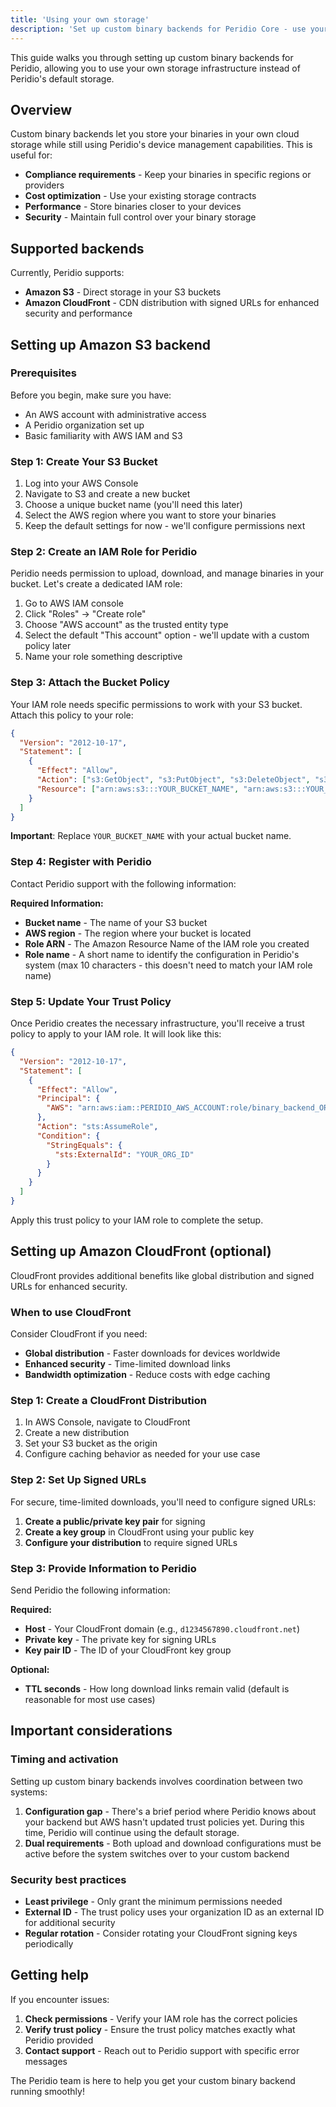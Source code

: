 ```yaml
---
title: 'Using your own storage'
description: 'Set up custom binary backends for Peridio Core - use your own cloud storage infrastructure while maintaining device management capabilities for compliance and cost optimization.'
---
```


This guide walks you through setting up custom binary backends for Peridio, allowing you to use your own storage infrastructure instead of Peridio's default storage.

## Overview

Custom binary backends let you store your binaries in your own cloud storage while still using Peridio's device management capabilities. This is useful for:

- **Compliance requirements** - Keep your binaries in specific regions or providers
- **Cost optimization** - Use your existing storage contracts
- **Performance** - Store binaries closer to your devices
- **Security** - Maintain full control over your binary storage

## Supported backends

Currently, Peridio supports:

- **Amazon S3** - Direct storage in your S3 buckets
- **Amazon CloudFront** - CDN distribution with signed URLs for enhanced security and performance

## Setting up Amazon S3 backend

### Prerequisites

Before you begin, make sure you have:

- An AWS account with administrative access
- A Peridio organization set up
- Basic familiarity with AWS IAM and S3

### Step 1: Create Your S3 Bucket

1. Log into your AWS Console
2. Navigate to S3 and create a new bucket
3. Choose a unique bucket name (you'll need this later)
4. Select the AWS region where you want to store your binaries
5. Keep the default settings for now - we'll configure permissions next

### Step 2: Create an IAM Role for Peridio

Peridio needs permission to upload, download, and manage binaries in your bucket. Let's create a dedicated IAM role:

1. Go to AWS IAM console
2. Click "Roles" → "Create role"
3. Choose "AWS account" as the trusted entity type
4. Select the default "This account" option - we'll update with a custom policy later
5. Name your role something descriptive

### Step 3: Attach the Bucket Policy

Your IAM role needs specific permissions to work with your S3 bucket. Attach this policy to your role:

```json
{
  "Version": "2012-10-17",
  "Statement": [
    {
      "Effect": "Allow",
      "Action": ["s3:GetObject", "s3:PutObject", "s3:DeleteObject", "s3:ListBucket"],
      "Resource": ["arn:aws:s3:::YOUR_BUCKET_NAME", "arn:aws:s3:::YOUR_BUCKET_NAME/*"]
    }
  ]
}
```

**Important**: Replace `YOUR_BUCKET_NAME` with your actual bucket name.

### Step 4: Register with Peridio

Contact Peridio support with the following information:

**Required Information:**

- **Bucket name** - The name of your S3 bucket
- **AWS region** - The region where your bucket is located
- **Role ARN** - The Amazon Resource Name of the IAM role you created
- **Role name** - A short name to identify the configuration in Peridio's system (max 10 characters - this doesn't need to match your IAM role name)

### Step 5: Update Your Trust Policy

Once Peridio creates the necessary infrastructure, you'll receive a trust policy to apply to your IAM role. It will look like this:

```json
{
  "Version": "2012-10-17",
  "Statement": [
    {
      "Effect": "Allow",
      "Principal": {
        "AWS": "arn:aws:iam::PERIDIO_AWS_ACCOUNT:role/binary_backend_ORG_ID_ROLE_NAME"
      },
      "Action": "sts:AssumeRole",
      "Condition": {
        "StringEquals": {
          "sts:ExternalId": "YOUR_ORG_ID"
        }
      }
    }
  ]
}
```

Apply this trust policy to your IAM role to complete the setup.

## Setting up Amazon CloudFront (optional)

CloudFront provides additional benefits like global distribution and signed URLs for enhanced security.

### When to use CloudFront

Consider CloudFront if you need:

- **Global distribution** - Faster downloads for devices worldwide
- **Enhanced security** - Time-limited download links
- **Bandwidth optimization** - Reduce costs with edge caching

### Step 1: Create a CloudFront Distribution

1. In AWS Console, navigate to CloudFront
2. Create a new distribution
3. Set your S3 bucket as the origin
4. Configure caching behavior as needed for your use case

### Step 2: Set Up Signed URLs

For secure, time-limited downloads, you'll need to configure signed URLs:

1. **Create a public/private key pair** for signing
2. **Create a key group** in CloudFront using your public key
3. **Configure your distribution** to require signed URLs

### Step 3: Provide Information to Peridio

Send Peridio the following information:

**Required:**

- **Host** - Your CloudFront domain (e.g., `d1234567890.cloudfront.net`)
- **Private key** - The private key for signing URLs
- **Key pair ID** - The ID of your CloudFront key group

**Optional:**

- **TTL seconds** - How long download links remain valid (default is reasonable for most use cases)

## Important considerations

### Timing and activation

Setting up custom binary backends involves coordination between two systems:

1. **Configuration gap** - There's a brief period where Peridio knows about your backend but AWS hasn't updated trust policies yet. During this time, Peridio will continue using the default storage.
2. **Dual requirements** - Both upload and download configurations must be active before the system switches over to your custom backend

### Security best practices

- **Least privilege** - Only grant the minimum permissions needed
- **External ID** - The trust policy uses your organization ID as an external ID for additional security
- **Regular rotation** - Consider rotating your CloudFront signing keys periodically

## Getting help

If you encounter issues:

1. **Check permissions** - Verify your IAM role has the correct policies
2. **Verify trust policy** - Ensure the trust policy matches exactly what Peridio provided
3. **Contact support** - Reach out to Peridio support with specific error messages

The Peridio team is here to help you get your custom binary backend running smoothly!
